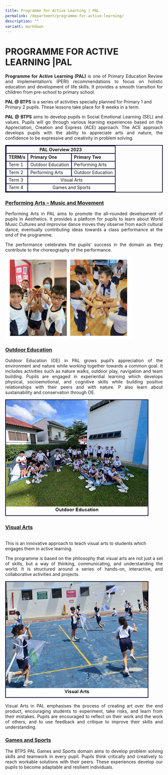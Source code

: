 ```yaml
---
title: Programme for Active Learning | PAL
permalink: /department/programme-for-active-learning/
description: ""
variant: markdown
---
```

# PROGRAMME FOR ACTIVE LEARNING |PAL
<p align="justify">
<strong>Programme for Active Learning (PAL)</strong> is one of Primary Education Review and Implementation’s (PERI) recommendations to focus on holistic education and development of life skills. It provides a smooth transition for children from pre-school to primary school. </p>

<strong>PAL @ BTPS</strong> is a series of activities specially planned for Primary 1 and Primary 2 pupils. These lessons take place for 8 weeks in a term.

<p align="justify">
<strong>PAL @ BTPS</strong> aims to develop pupils in Social Emotional Learning (SEL) and values. Pupils will go through various learning experiences based on the Appreciation, Creation and Express (ACE) approach. The ACE approach develops pupils with the ability to appreciate arts and nature, the confidence to be expressive and creativity in problem solving. </p>

<table style="border:2px solid #0A0B30">
<tbody><tr>
<td align="center" style="border:2px solid #0A0B30" colspan="3"><b>PAL Overview 2023</b> </td></tr><tr>
<td style="border:2px solid #0A0B30"><strong>TERM/s</strong> </td><td style="border:2px solid #0A0B30"><strong>Primary One</strong>
 </td><td style="border:2px solid #0A0B30"><strong>Primary Two</strong>
 </td></tr>
<tr>
<td style="border:2px solid #0A0B30">Term 1</td>
<td style="border:2px solid #0A0B30">Outdoor Education</td>
<td style="border:2px solid #0A0B30">Performing Arts</td>
</tr>
<tr>
<td style="border:2px solid #0A0B30">Term 2</td>
<td style="border:2px solid #0A0B30">Performing Arts</td>
<td style="border:2px solid #0A0B30">Outdoor Education</td>
</tr>
<tr>
<td style="border:2px solid #0A0B30">Term 3</td>
<td style="border:2px solid #0A0B30; text-align: center" colspan="2">Visual Arts</td></tr>
<tr>
<td style="border:2px solid #0A0B30">Term 4</td>
<td style="border:2px solid #0A0B30; text-align: center" colspan="2">Games and Sports</td></tr>
</tbody></table>
<h3><u>Performing Arts – Music and Movement</u></h3>
<p align="justify">
Performing Arts in PAL aims to promote the all-rounded development of pupils in Aesthetics. It provides a platform for pupils to learn about World Music Cultures and improvise dance moves they observe from each cultural dance, eventually contributing ideas towards a class performance at the end of the programme. </p>
<p align="justify">The performance celebrates the pupils’ success in the domain as they contribute to the choreography of the performance.</p>
<img style="width:80%" src="/images/School%20Photos/Performing_Arts_2023.png"> 
<h3><u>Outdoor Education</u></h3>
<p align="justify">
Outdoor Education (OE) in PAL grows pupil’s appreciation of the environment and nature while working together towards a common goal. It includes activities such as nature walks, outdoor play, navigation and team building. Pupils are engaged in experiential learning which develops physical, socioemotional, and cognitive skills while building positive relationships with their peers and with nature. P also learn about sustainability and conservation through OE.  </p><img style="border:2px solid #0A0B30; width:454px;height:369px;" src="/images/outdoor_education.png">

<h3><u>Visual Arts</u></h3><br>
This is an innovative approach to teach visual arts to students which engages them in active learning. 
<p align="justify">
The programme is based on the philosophy that visual arts are not just a set of skills, but a way of thinking, communicating, and understanding the world. It is structured around a series of hands-on, interactive, and collaborative activities and projects.  </p>
<img style="border:2px solid #0A0B30; width:454px;height:369px;" src="/images/visual_arts.png">
<p align="justify">
Visual Arts in PAL emphasises the process of creating art over the end product, encouraging students to experiment, take risks, and learn from their mistakes. Pupils are encouraged to reflect on their work and the work of others, and to use feedback and critique to improve their skills and understanding.</p>


<p></p><h3><u>Games and Sports</u></h3><p align="justify">
The BTPS PAL Games and Sports domain aims to develop problem solving skills and teamwork in every pupil. Pupils think critically and creatively to reach workable solutions with their peers. These experiences develop our pupils to become adaptable and resilient individuals. </p>